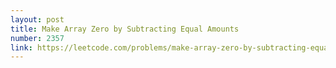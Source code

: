 ```yaml
---
layout: post
title: Make Array Zero by Subtracting Equal Amounts
number: 2357
link: https://leetcode.com/problems/make-array-zero-by-subtracting-equal-amounts
---
```

